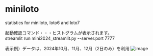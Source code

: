 # miniloto
statistics for miniloto, loto6 and loto7  


起動確認コマンド・・・ヒストグラムが表示されます。  
streamlit run mini2024_streamlit.py --server.port 7777


表示例）データは、2024年10月、11月、12月（2日のみ）を利用
![image](https://github.com/user-attachments/assets/1deef68c-869c-49e5-9ff4-5e1dbd0244d7)
